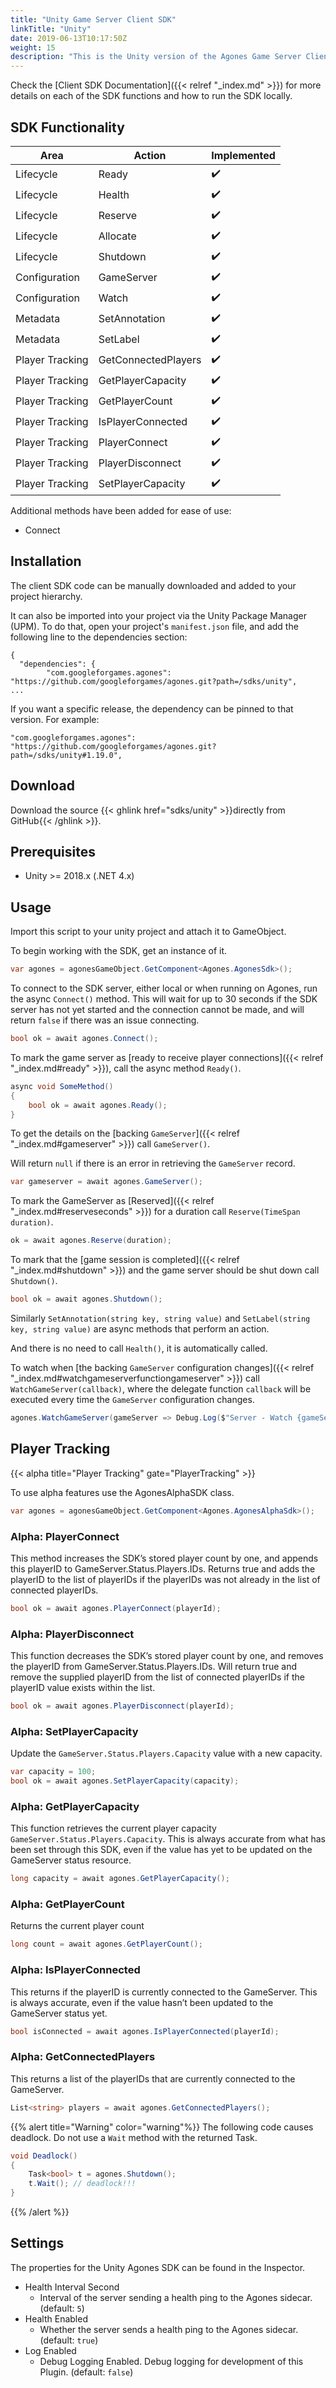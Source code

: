 ```yaml
---
title: "Unity Game Server Client SDK"
linkTitle: "Unity"
date: 2019-06-13T10:17:50Z
weight: 15
description: "This is the Unity version of the Agones Game Server Client SDK."
---
```


Check the [Client SDK Documentation]({{< relref "_index.md" >}}) for more details on each of the SDK functions and how to run the SDK locally.

## SDK Functionality

| Area                 | Action                   | Implemented                   |
|----------------------|--------------------------|-------------------------------|
| Lifecycle            | Ready                    | ✔️                            |
| Lifecycle            | Health                   | ✔️                            | 
| Lifecycle            | Reserve                  | ✔️                            | 
| Lifecycle            | Allocate                 | ✔️                            | 
| Lifecycle            | Shutdown                 | ✔️                            | 
| Configuration        | GameServer               | ✔️                            | 
| Configuration        | Watch                    | ✔️                            | 
| Metadata             | SetAnnotation            | ✔️                            | 
| Metadata             | SetLabel                 | ✔️                            | 
| Player Tracking      | GetConnectedPlayers      | ✔️                            | 
| Player Tracking      | GetPlayerCapacity        | ✔️                            | 
| Player Tracking      | GetPlayerCount           | ✔️                            | 
| Player Tracking      | IsPlayerConnected        | ✔️                            | 
| Player Tracking      | PlayerConnect            | ✔️                            | 
| Player Tracking      | PlayerDisconnect         | ✔️                            | 
| Player Tracking      | SetPlayerCapacity        | ✔️                            | 

Additional methods have been added for ease of use:

- Connect

## Installation

The client SDK code can be manually downloaded and added to your project hierarchy.

It can also be imported into your project via the Unity Package Manager (UPM). To do that, open your project's `manifest.json` file, and add the following line to the dependencies section:

```
{
  "dependencies": {
        "com.googleforgames.agones": "https://github.com/googleforgames/agones.git?path=/sdks/unity",
...
```

If you want a specific release, the dependency can be pinned to that version. For example: 

`"com.googleforgames.agones": "https://github.com/googleforgames/agones.git?path=/sdks/unity#1.19.0",`

## Download

Download the source {{< ghlink href="sdks/unity" >}}directly from GitHub{{< /ghlink >}}.

## Prerequisites

- Unity >= 2018.x (.NET 4.x)

## Usage

Import this script to your unity project and attach it to GameObject.

To begin working with the SDK, get an instance of it.

```csharp
var agones = agonesGameObject.GetComponent<Agones.AgonesSdk>();
```

To connect to the SDK server, either local or when running on Agones, run the async `Connect()` method.
This will wait for up to 30 seconds if the SDK server has not yet started and the connection cannot be made,
and will return `false` if there was an issue connecting.

```csharp
bool ok = await agones.Connect();
```

To mark the game server as [ready to receive player connections]({{< relref "_index.md#ready" >}}), call the async method `Ready()`.

```csharp
async void SomeMethod()
{
    bool ok = await agones.Ready();
}
```

To get the details on the [backing `GameServer`]({{< relref "_index.md#gameserver" >}}) call `GameServer()`.

Will return `null` if there is an error in retrieving the `GameServer` record.

```csharp
var gameserver = await agones.GameServer();
```

To mark the GameServer as [Reserved]({{< relref "_index.md#reserveseconds" >}}) for a duration call 
`Reserve(TimeSpan duration)`.

```csharp
ok = await agones.Reserve(duration);
```

To mark that the [game session is completed]({{< relref "_index.md#shutdown" >}}) and the game server should be shut down call `Shutdown()`.

```csharp
bool ok = await agones.Shutdown();
```

Similarly `SetAnnotation(string key, string value)` and `SetLabel(string key, string value)` are async methods that perform an action.

And there is no need to call `Health()`, it is automatically called.

To watch when 
[the backing `GameServer` configuration changes]({{< relref "_index.md#watchgameserverfunctiongameserver" >}})
call `WatchGameServer(callback)`, where the delegate function `callback` will be executed every time the `GameServer` 
configuration changes.

```csharp
agones.WatchGameServer(gameServer => Debug.Log($"Server - Watch {gameServer}"));
```


## Player Tracking

{{< alpha title="Player Tracking" gate="PlayerTracking" >}}

To use alpha features use the AgonesAlphaSDK class.

```csharp
var agones = agonesGameObject.GetComponent<Agones.AgonesAlphaSdk>();
```

### Alpha: PlayerConnect

This method increases the SDK’s stored player count by one, and appends this playerID to GameServer.Status.Players.IDs.
Returns true and adds the playerID to the list of playerIDs if the playerIDs was not already in the list of connected playerIDs.

```csharp
bool ok = await agones.PlayerConnect(playerId);
```

### Alpha: PlayerDisconnect

This function decreases the SDK’s stored player count by one, and removes the playerID from GameServer.Status.Players.IDs.
Will return true and remove the supplied playerID from the list of connected playerIDs if the playerID value exists within the list.

```csharp
bool ok = await agones.PlayerDisconnect(playerId);
```

### Alpha: SetPlayerCapacity

Update the `GameServer.Status.Players.Capacity` value with a new capacity.

```csharp
var capacity = 100;
bool ok = await agones.SetPlayerCapacity(capacity);
```

### Alpha: GetPlayerCapacity

This function retrieves the current player capacity `GameServer.Status.Players.Capacity`. 
This is always accurate from what has been set through this SDK, even if the value has yet to be updated on the GameServer status resource.

```csharp
long capacity = await agones.GetPlayerCapacity();
```

### Alpha: GetPlayerCount

Returns the current player count

```csharp
long count = await agones.GetPlayerCount();
```

### Alpha: IsPlayerConnected

This returns if the playerID is currently connected to the GameServer.
This is always accurate, even if the value hasn’t been updated to the GameServer status yet.

```csharp
bool isConnected = await agones.IsPlayerConnected(playerId);
```


### Alpha: GetConnectedPlayers

This returns a list of the playerIDs that are currently connected to the GameServer.

```csharp
List<string> players = await agones.GetConnectedPlayers();
```

{{% alert title="Warning" color="warning"%}}
The following code causes deadlock. Do not use a `Wait` method with the returned Task.
```csharp
void Deadlock()
{
    Task<bool> t = agones.Shutdown();
    t.Wait(); // deadlock!!!
}
```
{{% /alert %}}

## Settings

The properties for the Unity Agones SDK can be found in the Inspector.

- Health Interval Second
  - Interval of the server sending a health ping to the Agones sidecar. (default: `5`)
- Health Enabled
  - Whether the server sends a health ping to the Agones sidecar. (default: `true`)
- Log Enabled
  - Debug Logging Enabled. Debug logging for development of this Plugin. (default: `false`)
